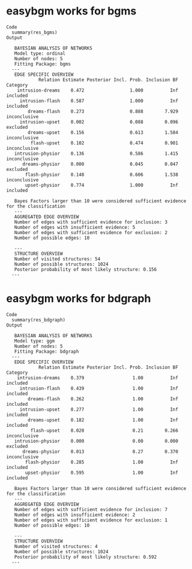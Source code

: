# easybgm works for bgms

    Code
      summary(res_bgms)
    Output
      
       BAYESIAN ANALYSIS OF NETWORKS 
       Model type: ordinal 
       Number of nodes: 5 
       Fitting Package: bgms 
      --- 
       EDGE SPECIFIC OVERVIEW 
                Relation Estimate Posterior Incl. Prob. Inclusion BF     Category
        intrusion-dreams    0.472                 1.000          Inf     included
         intrusion-flash    0.587                 1.000          Inf     included
            dreams-flash    0.273                 0.888        7.929 inconclusive
         intrusion-upset    0.002                 0.088        0.096     excluded
            dreams-upset    0.156                 0.613        1.584 inconclusive
             flash-upset    0.102                 0.474        0.901 inconclusive
       intrusion-physior    0.136                 0.586        1.415 inconclusive
          dreams-physior    0.000                 0.045        0.047     excluded
           flash-physior    0.148                 0.606        1.538 inconclusive
           upset-physior    0.774                 1.000          Inf     included
      
       Bayes Factors larger than 10 were considered sufficient evidence for the classification 
       --- 
       AGGREGATED EDGE OVERVIEW 
       Number of edges with sufficient evidence for inclusion: 3 
       Number of edges with insufficient evidence: 5 
       Number of edges with sufficient evidence for exclusion: 2 
       Number of possible edges: 10 
       
       --- 
       STRUCTURE OVERVIEW 
       Number of visited structures: 54 
       Number of possible structures: 1024 
       Posterior probability of most likely structure: 0.156 
      ---

# easybgm works for bdgraph

    Code
      summary(res_bdgraph)
    Output
      
       BAYESIAN ANALYSIS OF NETWORKS 
       Model type: ggm 
       Number of nodes: 5 
       Fitting Package: bdgraph 
      --- 
       EDGE SPECIFIC OVERVIEW 
                Relation Estimate Posterior Incl. Prob. Inclusion BF     Category
        intrusion-dreams    0.379                  1.00          Inf     included
         intrusion-flash    0.439                  1.00          Inf     included
            dreams-flash    0.262                  1.00          Inf     included
         intrusion-upset    0.277                  1.00          Inf     included
            dreams-upset    0.182                  1.00          Inf     included
             flash-upset    0.020                  0.21        0.266 inconclusive
       intrusion-physior    0.000                  0.00        0.000     excluded
          dreams-physior    0.013                  0.27        0.370 inconclusive
           flash-physior    0.285                  1.00          Inf     included
           upset-physior    0.595                  1.00          Inf     included
      
       Bayes Factors larger than 10 were considered sufficient evidence for the classification 
       --- 
       AGGREGATED EDGE OVERVIEW 
       Number of edges with sufficient evidence for inclusion: 7 
       Number of edges with insufficient evidence: 2 
       Number of edges with sufficient evidence for exclusion: 1 
       Number of possible edges: 10 
       
       --- 
       STRUCTURE OVERVIEW 
       Number of visited structures: 4 
       Number of possible structures: 1024 
       Posterior probability of most likely structure: 0.592 
      ---

